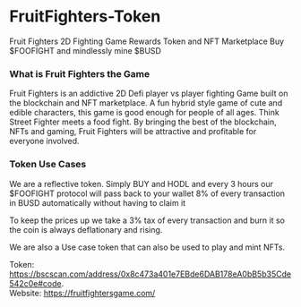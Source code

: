 # FruitFighters-Token
Fruit Fighters
2D Fighting Game
Rewards Token and NFT Marketplace
Buy $FOOFIGHT and mindlessly mine $BUSD

### What is Fruit Fighters the Game
Fruit Fighters is an addictive 2D Defi player vs player fighting Game built on the blockchain and NFT marketplace. A fun hybrid style game of cute and edible characters, this game is good enough for people of all ages. Think Street Fighter meets a food fight. By bringing the best of the blockchain, NFTs and gaming, Fruit Fighters will be attractive and profitable for everyone involved.

### Token Use Cases
We are a reflective token. Simply BUY and HODL and every 3 hours our $FOOFIGHT protocol will pass back to your wallet 8% of every transaction in BUSD automatically without having to claim it   

To keep the prices up we take a 3% tax of every transaction and burn it so the coin is always deflationary and rising.  
 
We are also a Use case token that can also be used to play and mint NFTs.  

Token: https://bscscan.com/address/0x8c473a401e7EBde6DAB178eA0bB5b35Cde542c0e#code.  
Website: https://fruitfightersgame.com/
